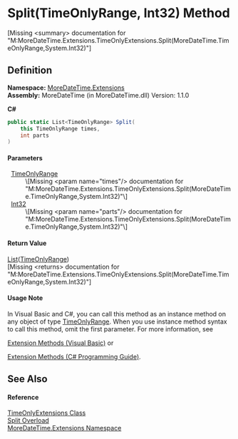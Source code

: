 # Split(TimeOnlyRange, Int32) Method


\[Missing &lt;summary&gt; documentation for "M:MoreDateTime.Extensions.TimeOnlyExtensions.Split(MoreDateTime.TimeOnlyRange,System.Int32)"\]



## Definition
**Namespace:** <a href="N_MoreDateTime_Extensions">MoreDateTime.Extensions</a>  
**Assembly:** MoreDateTime (in MoreDateTime.dll) Version: 1.1.0

**C#**
``` C#
public static List<TimeOnlyRange> Split(
	this TimeOnlyRange times,
	int parts
)
```



#### Parameters
<dl><dt>  <a href="T_MoreDateTime_TimeOnlyRange">TimeOnlyRange</a></dt><dd>\[Missing &lt;param name="times"/&gt; documentation for "M:MoreDateTime.Extensions.TimeOnlyExtensions.Split(MoreDateTime.TimeOnlyRange,System.Int32)"\]</dd><dt>  <a href="https://learn.microsoft.com/dotnet/api/system.int32" target="_blank" rel="noopener noreferrer">Int32</a></dt><dd>\[Missing &lt;param name="parts"/&gt; documentation for "M:MoreDateTime.Extensions.TimeOnlyExtensions.Split(MoreDateTime.TimeOnlyRange,System.Int32)"\]</dd></dl>

#### Return Value
<a href="https://learn.microsoft.com/dotnet/api/system.collections.generic.list-1" target="_blank" rel="noopener noreferrer">List</a>(<a href="T_MoreDateTime_TimeOnlyRange">TimeOnlyRange</a>)  
\[Missing &lt;returns&gt; documentation for "M:MoreDateTime.Extensions.TimeOnlyExtensions.Split(MoreDateTime.TimeOnlyRange,System.Int32)"\]

#### Usage Note
In Visual Basic and C#, you can call this method as an instance method on any object of type <a href="T_MoreDateTime_TimeOnlyRange">TimeOnlyRange</a>. When you use instance method syntax to call this method, omit the first parameter. For more information, see <a href="https://docs.microsoft.com/dotnet/visual-basic/programming-guide/language-features/procedures/extension-methods" target="_blank" rel="noopener noreferrer">

Extension Methods (Visual Basic)</a> or <a href="https://docs.microsoft.com/dotnet/csharp/programming-guide/classes-and-structs/extension-methods" target="_blank" rel="noopener noreferrer">

Extension Methods (C# Programming Guide)</a>.

## See Also


#### Reference
<a href="T_MoreDateTime_Extensions_TimeOnlyExtensions">TimeOnlyExtensions Class</a>  
<a href="Overload_MoreDateTime_Extensions_TimeOnlyExtensions_Split">Split Overload</a>  
<a href="N_MoreDateTime_Extensions">MoreDateTime.Extensions Namespace</a>  
